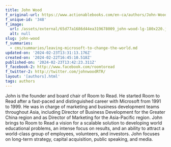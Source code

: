 ```yaml
---
title: John Wood
f_original-url: https://www.actionablebooks.com/en-ca/authors/John-Wood/
f_unique-id: '348'
f_image:
  url: /assets/external/65d77a1686d44ea319678009_john-wood-lg-180x220.jpeg
  alt: null
slug: john-wood
f_summaries:
  - cms/summaries/leaving-microsoft-to-change-the-world.md
updated-on: '2024-02-23T13:31:13.176Z'
created-on: '2024-02-22T16:45:10.518Z'
published-on: '2024-02-23T13:42:23.311Z'
f_facebook-2: http://www.facebook.com/roomtoread
f_twitter-2: http://twitter.com/johnwoodRTR/
layout: '[authors].html'
tags: authors
---
```


John is the founder and board chair of Room to Read. He started Room to Read after a fast-paced and distinguished career with Microsoft from 1991 to 1999. He was in charge of marketing and business development teams throughout Asia, including Director of Business Development for the Greater China region and as Director of Marketing for the Asia-Pacific region. John brings to Room to Read a vision for a scalable solution to developing world educational problems, an intense focus on results, and an ability to attract a world-class group of employees, volunteers, and investors. John focuses on long-term strategy, capital acquisition, public speaking, and media.
